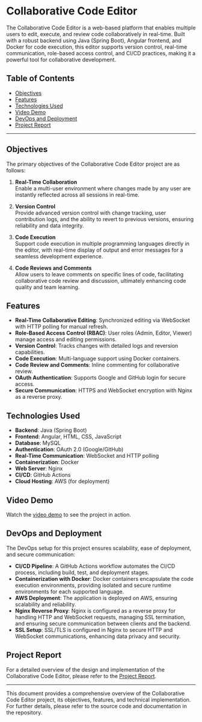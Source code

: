 # Collaborative Code Editor

The Collaborative Code Editor is a web-based platform that enables multiple users to edit, execute, and review code collaboratively in real-time. Built with a robust backend using Java (Spring Boot), Angular frontend, and Docker for code execution, this editor supports version control, real-time communication, role-based access control, and CI/CD practices, making it a powerful tool for collaborative development.

## Table of Contents
- [Objectives](#objectives)
- [Features](#features)
- [Technologies Used](#technologies-used)
- [Video Demo](#video-demo)
- [DevOps and Deployment](#devops-and-deployment)
- [Project Report](#project-report)

---

## Objectives

The primary objectives of the Collaborative Code Editor project are as follows:

1. **Real-Time Collaboration**  
   Enable a multi-user environment where changes made by any user are instantly reflected across all sessions in real-time.

2. **Version Control**  
   Provide advanced version control with change tracking, user contribution logs, and the ability to revert to previous versions, ensuring reliability and data integrity.

3. **Code Execution**  
   Support code execution in multiple programming languages directly in the editor, with real-time display of output and error messages for a seamless development experience.

4. **Code Reviews and Comments**  
   Allow users to leave comments on specific lines of code, facilitating collaborative code review and discussion, ultimately enhancing code quality and team learning.

## Features

- **Real-Time Collaborative Editing**: Synchronized editing via WebSocket with HTTP polling for manual refresh.
- **Role-Based Access Control (RBAC)**: User roles (Admin, Editor, Viewer) manage access and editing permissions.
- **Version Control**: Tracks changes with detailed logs and reversion capabilities.
- **Code Execution**: Multi-language support using Docker containers.
- **Code Review and Comments**: Inline commenting for collaborative review.
- **OAuth Authentication**: Supports Google and GitHub login for secure access.
- **Secure Communication**: HTTPS and WebSocket encryption with Nginx as a reverse proxy.

## Technologies Used

- **Backend**: Java (Spring Boot)
- **Frontend**: Angular, HTML, CSS, JavaScript
- **Database**: MySQL
- **Authentication**: OAuth 2.0 (Google/GitHub)
- **Real-Time Communication**: WebSocket and HTTP polling
- **Containerization**: Docker
- **Web Server**: Nginx
- **CI/CD**: GitHub Actions
- **Cloud Hosting**: AWS (for deployment)

## Video Demo

Watch the [video demo](https://youtu.be/uyPt7ksE2bQ) to see the project in action.

## DevOps and Deployment

The DevOps setup for this project ensures scalability, ease of deployment, and secure communication:

- **CI/CD Pipeline**: A GitHub Actions workflow automates the CI/CD process, including build, test, and deployment stages.
- **Containerization with Docker**: Docker containers encapsulate the code execution environments, providing isolated and secure runtime environments for each supported language.
- **AWS Deployment**: The application is deployed on AWS, ensuring scalability and reliability.
- **Nginx Reverse Proxy**: Nginx is configured as a reverse proxy for handling HTTP and WebSocket requests, managing SSL termination, and ensuring secure communication between clients and the backend.
- **SSL Setup**: SSL/TLS is configured in Nginx to secure HTTP and WebSocket communications, enhancing data privacy and security.

## Project Report

For a detailed overview of the design and implementation of the Collaborative Code Editor, please refer to the [Project Report](https://github.com/deaaAldeen45112/collaborative-code-editor/blob/main/DeyaAldeen_ProjectReport.pdf).

---

This document provides a comprehensive overview of the Collaborative Code Editor project, its objectives, features, and technical implementation. For further details, please refer to the source code and documentation in the repository.
